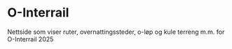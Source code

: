 # O-Interrail
Nettside som viser ruter, overnattingssteder, o-løp og kule terreng m.m. for O-Interrail 2025
